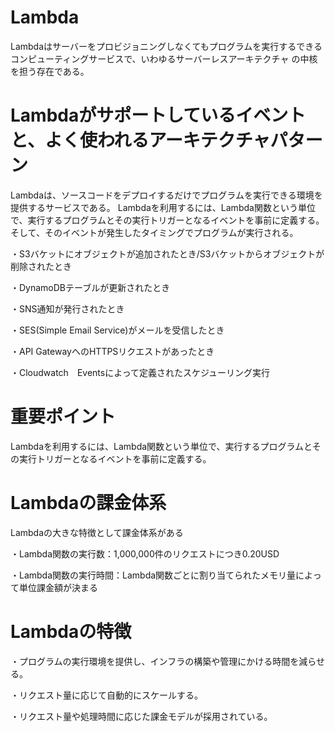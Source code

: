 # Lambda
Lambdaはサーバーをプロビジョニングしなくてもプログラムを実行するできるコンピューティングサービスで、いわゆるサーバーレスアーキテクチャ
の中核を担う存在である。

# Lambdaがサポートしているイベントと、よく使われるアーキテクチャパターン
Lambdaは、ソースコードをデプロイするだけでプログラムを実行できる環境を提供するサービスである。
Lambdaを利用するには、Lambda関数という単位で、実行するプログラムとその実行トリガーとなるイベントを事前に定義する。
そして、そのイベントが発生したタイミングでプログラムが実行される。

・S3バケットにオブジェクトが追加されたとき/S3バケットからオブジェクトが削除されたとき

・DynamoDBテーブルが更新されたとき

・SNS通知が発行されたとき

・SES(Simple Email Service)がメールを受信したとき

・API GatewayへのHTTPSリクエストがあったとき

・Cloudwatch　Eventsによって定義されたスケジューリング実行

# 重要ポイント
Lambdaを利用するには、Lambda関数という単位で、実行するプログラムとその実行トリガーとなるイベントを事前に定義する。

# Lambdaの課金体系
Lambdaの大きな特徴として課金体系がある

・Lambda関数の実行数：1,000,000件のリクエストにつき0.20USD

・Lambda関数の実行時間：Lambda関数ごとに割り当てられたメモリ量によって単位課金額が決まる

# Lambdaの特徴
・プログラムの実行環境を提供し、インフラの構築や管理にかける時間を減らせる。

・リクエスト量に応じて自動的にスケールする。

・リクエスト量や処理時間に応じた課金モデルが採用されている。
